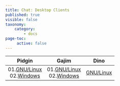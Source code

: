 ```yaml
---
title: Chat: Desktop Clients
published: true
visible: false
taxonomy:
    category:
        - docs
page-toc:
     active: false
---
```


|**Pidgin**|**Gajim**|**Dino**|
|:--:|:--:|:--:|
|01.[GNU/Linux](pidgin/linux)<br>02.[Windows](pidgin/win)|01.[GNU/Linux](gajim/linux)<br>02.[Windows](gajim/win)|[GNU/Linux](dino)|
